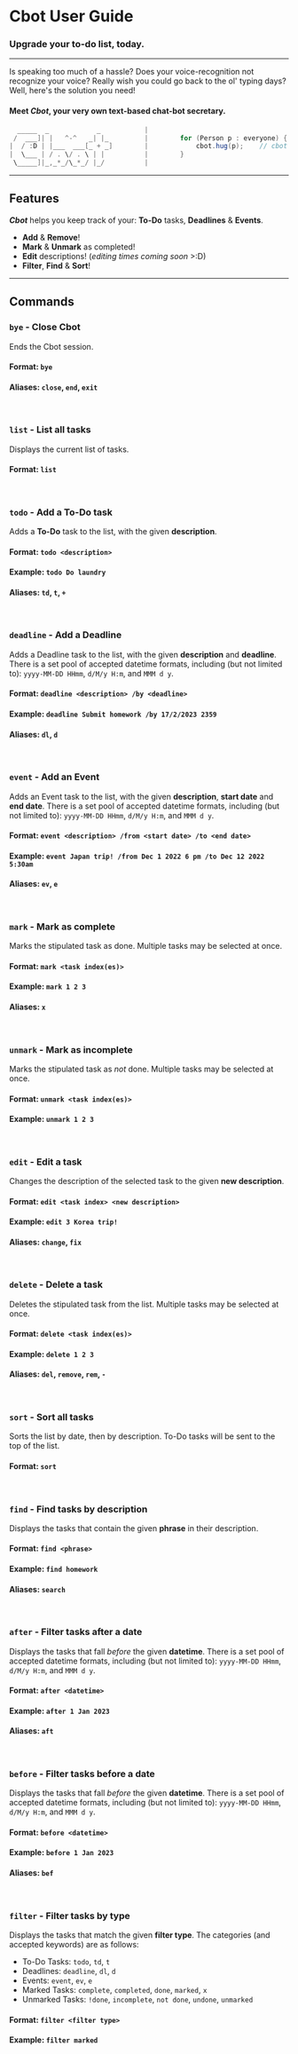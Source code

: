 # Cbot User Guide
### Upgrade your to-do list, today.

---
Is speaking too much of a hassle? Does your voice-recognition not recognize your voice?
Really wish you could go back to the ol' typing days?
Well, here's the solution you need!

#### Meet *Cbot*, your very own text-based chat-bot secretary.

```java
  _____  _            _           |
 /  ___]| |   ^-^   _| |_         |        for (Person p : everyone) {
|  / :D | |___  ___[_ + _]        |            cbot.hug(p);    // cbot says hi!
|  \___ | / . \/ . \ | |          |        }
 \_____]|_,_*_/\_*_/ |_/          |
```

---

## Features

***Cbot*** helps you keep track of your: **To-Do** tasks, **Deadlines** & **Events**.
* **Add** & **Remove**!
* **Mark** & **Unmark** as completed!
* **Edit** descriptions! (*editing times coming soon* >:D)
* **Filter**, **Find** & **Sort**!

---

## Commands

### `bye` - Close Cbot

Ends the Cbot session.

#### Format: `bye`

#### Aliases: `close`, `end`, `exit`

<br/>

### `list` - List all tasks

Displays the current list of tasks.

#### Format: `list`

<br/>

### `todo` - Add a To-Do task

Adds a **To-Do** task to the list, with the given **description**.

#### Format: `todo <description>`

#### Example: `todo Do laundry`

#### Aliases: `td`, `t`, `+`

<br/>

### `deadline` - Add a Deadline

Adds a Deadline task to the list, with the given **description** and **deadline**.
There is a set pool of accepted datetime formats,
including (but not limited to): `yyyy-MM-DD HHmm`, `d/M/y H:m`, and `MMM d y`.

#### Format: `deadline <description> /by <deadline>`

#### Example: `deadline Submit homework /by 17/2/2023 2359`

#### Aliases: `dl`, `d`

<br/>

### `event` - Add an Event

Adds an Event task to the list, with the given **description**, **start date** and **end date**.
There is a set pool of accepted datetime formats,
including (but not limited to): `yyyy-MM-DD HHmm`, `d/M/y H:m`, and `MMM d y`.

#### Format: `event <description> /from <start date> /to <end date>`

#### Example: `event Japan trip! /from Dec 1 2022 6 pm /to Dec 12 2022 5:30am`

#### Aliases: `ev`, `e`

<br/>

### `mark` - Mark as complete

Marks the stipulated task as done.
Multiple tasks may be selected at once.

#### Format: `mark <task index(es)>`

#### Example: `mark 1 2 3`

#### Aliases: `x`

<br/>

### `unmark` - Mark as incomplete

Marks the stipulated task as *not* done.
Multiple tasks may be selected at once.

#### Format: `unmark <task index(es)>`

#### Example: `unmark 1 2 3`

<br/>

### `edit` - Edit a task

Changes the description of the selected task to the given **new description**.

#### Format: `edit <task index> <new description>`

#### Example: `edit 3 Korea trip!`

#### Aliases: `change`, `fix`

<br/>

### `delete` - Delete a task

Deletes the stipulated task from the list.
Multiple tasks may be selected at once.

#### Format: `delete <task index(es)>`

#### Example: `delete 1 2 3`

#### Aliases: `del`, `remove`, `rem`, `-`

<br/>

### `sort` - Sort all tasks

Sorts the list by date, then by description.
To-Do tasks will be sent to the top of the list.

#### Format: `sort`

<br/>

### `find` - Find tasks by description

Displays the tasks that contain the given **phrase** in their description.

#### Format: `find <phrase>`

#### Example: `find homework`

#### Aliases: `search`

<br/>

### `after` - Filter tasks after a date

Displays the tasks that fall *before* the given **datetime**.
There is a set pool of accepted datetime formats,
including (but not limited to): `yyyy-MM-DD HHmm`, `d/M/y H:m`, and `MMM d y`.

#### Format: `after <datetime>`

#### Example: `after 1 Jan 2023`

#### Aliases: `aft`

<br/>

### `before` - Filter tasks before a date

Displays the tasks that fall *before* the given **datetime**.
There is a set pool of accepted datetime formats,
including (but not limited to): `yyyy-MM-DD HHmm`, `d/M/y H:m`, and `MMM d y`.

#### Format: `before <datetime>`

#### Example: `before 1 Jan 2023`

#### Aliases: `bef`

<br/>

### `filter` - Filter tasks by type

Displays the tasks that match the given **filter type**.
The categories (and accepted keywords) are as follows:
* To-Do Tasks:      `todo`, `td`, `t`
* Deadlines:        `deadline`, `dl`, `d`
* Events:           `event`, `ev`, `e`
* Marked Tasks:     `complete`, `completed`, `done`, `marked`, `x`
* Unmarked Tasks:   `!done`, `incomplete`, `not done`, `undone`, `unmarked`

#### Format: `filter <filter type>`

#### Example: `filter marked`